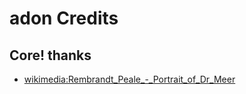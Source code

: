 # adon Credits
## Core! thanks
- [wikimedia:Rembrandt_Peale_-_Portrait_of_Dr_Meer](https://commons.wikimedia.org/wiki/File:Rembrandt_Peale_-_Portrait_of_Dr_Meer_-_Walters_372778.jpg)

